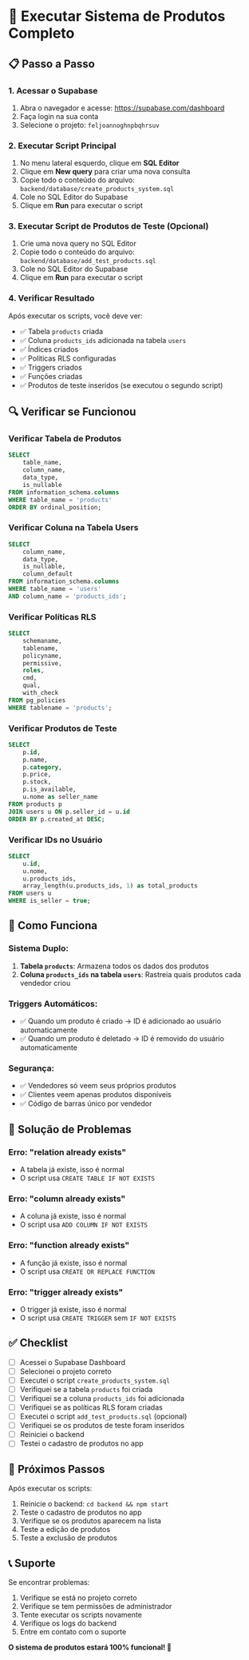 # 🚀 Executar Sistema de Produtos Completo

## 📋 Passo a Passo

### 1. Acessar o Supabase
1. Abra o navegador e acesse: https://supabase.com/dashboard
2. Faça login na sua conta
3. Selecione o projeto: `feljoannoghnpbqhrsuv`

### 2. Executar Script Principal
1. No menu lateral esquerdo, clique em **SQL Editor**
2. Clique em **New query** para criar uma nova consulta
3. Copie todo o conteúdo do arquivo: `backend/database/create_products_system.sql`
4. Cole no SQL Editor do Supabase
5. Clique em **Run** para executar o script

### 3. Executar Script de Produtos de Teste (Opcional)
1. Crie uma nova query no SQL Editor
2. Copie todo o conteúdo do arquivo: `backend/database/add_test_products.sql`
3. Cole no SQL Editor do Supabase
4. Clique em **Run** para executar o script

### 4. Verificar Resultado
Após executar os scripts, você deve ver:
- ✅ Tabela `products` criada
- ✅ Coluna `products_ids` adicionada na tabela `users`
- ✅ Índices criados
- ✅ Políticas RLS configuradas
- ✅ Triggers criados
- ✅ Funções criadas
- ✅ Produtos de teste inseridos (se executou o segundo script)

## 🔍 Verificar se Funcionou

### Verificar Tabela de Produtos
```sql
SELECT 
    table_name,
    column_name,
    data_type,
    is_nullable
FROM information_schema.columns 
WHERE table_name = 'products' 
ORDER BY ordinal_position;
```

### Verificar Coluna na Tabela Users
```sql
SELECT 
    column_name,
    data_type,
    is_nullable,
    column_default
FROM information_schema.columns 
WHERE table_name = 'users' 
AND column_name = 'products_ids';
```

### Verificar Políticas RLS
```sql
SELECT 
    schemaname,
    tablename,
    policyname,
    permissive,
    roles,
    cmd,
    qual,
    with_check
FROM pg_policies 
WHERE tablename = 'products';
```

### Verificar Produtos de Teste
```sql
SELECT 
    p.id,
    p.name,
    p.category,
    p.price,
    p.stock,
    p.is_available,
    u.nome as seller_name
FROM products p
JOIN users u ON p.seller_id = u.id
ORDER BY p.created_at DESC;
```

### Verificar IDs no Usuário
```sql
SELECT 
    u.id,
    u.nome,
    u.products_ids,
    array_length(u.products_ids, 1) as total_products
FROM users u
WHERE is_seller = true;
```

## 🔧 Como Funciona

### Sistema Duplo:
1. **Tabela `products`**: Armazena todos os dados dos produtos
2. **Coluna `products_ids` na tabela `users`**: Rastreia quais produtos cada vendedor criou

### Triggers Automáticos:
- ✅ Quando um produto é criado → ID é adicionado ao usuário automaticamente
- ✅ Quando um produto é deletado → ID é removido do usuário automaticamente

### Segurança:
- ✅ Vendedores só veem seus próprios produtos
- ✅ Clientes veem apenas produtos disponíveis
- ✅ Código de barras único por vendedor

## 🐛 Solução de Problemas

### Erro: "relation already exists"
- A tabela já existe, isso é normal
- O script usa `CREATE TABLE IF NOT EXISTS`

### Erro: "column already exists"
- A coluna já existe, isso é normal
- O script usa `ADD COLUMN IF NOT EXISTS`

### Erro: "function already exists"
- A função já existe, isso é normal
- O script usa `CREATE OR REPLACE FUNCTION`

### Erro: "trigger already exists"
- O trigger já existe, isso é normal
- O script usa `CREATE TRIGGER` sem `IF NOT EXISTS`

## ✅ Checklist

- [ ] Acessei o Supabase Dashboard
- [ ] Selecionei o projeto correto
- [ ] Executei o script `create_products_system.sql`
- [ ] Verifiquei se a tabela `products` foi criada
- [ ] Verifiquei se a coluna `products_ids` foi adicionada
- [ ] Verifiquei se as políticas RLS foram criadas
- [ ] Executei o script `add_test_products.sql` (opcional)
- [ ] Verifiquei se os produtos de teste foram inseridos
- [ ] Reiniciei o backend
- [ ] Testei o cadastro de produtos no app

## 🎯 Próximos Passos

Após executar os scripts:
1. Reinicie o backend: `cd backend && npm start`
2. Teste o cadastro de produtos no app
3. Verifique se os produtos aparecem na lista
4. Teste a edição de produtos
5. Teste a exclusão de produtos

## 📞 Suporte

Se encontrar problemas:
1. Verifique se está no projeto correto
2. Verifique se tem permissões de administrador
3. Tente executar os scripts novamente
4. Verifique os logs do backend
5. Entre em contato com o suporte

**O sistema de produtos estará 100% funcional! 🎉**
